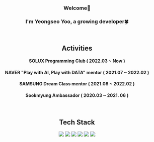 <div align="center">
  
### Welcome👋
### I'm Yeongseo Yoo, a growing developer🍀
<br/>



## Activities 
#### SOLUX Programming Club ( 2022.03 ~ Now ) 
#### NAVER "Play with AI, Play with DATA" mentor ( 2021.07 ~ 2022.02 )
#### SAMSUNG Dream Class mentor ( 2021.08 ~ 2022.02 )
#### Sookmyung Ambassador ( 2020.03 ~ 2021. 06 )
<br/>

## Tech Stack
<img src="https://img.shields.io/badge/Python-3766AB?style=flat-square&logo=Python&logoColor=white"/> <img src="https://img.shields.io/badge/Java-007396?style=flat&logo=OpenJDK&logoColor=white"/> <img src="https://img.shields.io/badge/Node.js-lightgray?style=flat-sqaure&logo=nodedotjs&logoColor=339933"/> 
<img src="https://img.shields.io/badge/JavaScript-F7DF1E?style=flat&logo=javascript&logoColor=black"/> <img src="https://img.shields.io/badge/MySQL-lightpink?style=flat&logo=mysql&logoColor=4479A1"/> <img src="https://img.shields.io/badge/AWS-black?style=flat-square&logo=amazonaws&logoColor=white"/>
